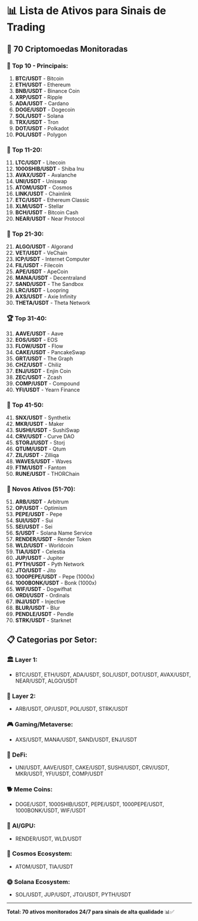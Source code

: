 # 📊 Lista de Ativos para Sinais de Trading

## 🚀 **70 Criptomoedas Monitoradas**

### 🥇 **Top 10 - Principais:**
1. **BTC/USDT** - Bitcoin
2. **ETH/USDT** - Ethereum  
3. **BNB/USDT** - Binance Coin
4. **XRP/USDT** - Ripple
5. **ADA/USDT** - Cardano
6. **DOGE/USDT** - Dogecoin
7. **SOL/USDT** - Solana
8. **TRX/USDT** - Tron
9. **DOT/USDT** - Polkadot
10. **POL/USDT** - Polygon

### 🥈 **Top 11-20:**
11. **LTC/USDT** - Litecoin
12. **1000SHIB/USDT** - Shiba Inu
13. **AVAX/USDT** - Avalanche
14. **UNI/USDT** - Uniswap
15. **ATOM/USDT** - Cosmos
16. **LINK/USDT** - Chainlink
17. **ETC/USDT** - Ethereum Classic
18. **XLM/USDT** - Stellar
19. **BCH/USDT** - Bitcoin Cash
20. **NEAR/USDT** - Near Protocol

### 🥉 **Top 21-30:**
21. **ALGO/USDT** - Algorand
22. **VET/USDT** - VeChain
23. **ICP/USDT** - Internet Computer
24. **FIL/USDT** - Filecoin
25. **APE/USDT** - ApeCoin
26. **MANA/USDT** - Decentraland
27. **SAND/USDT** - The Sandbox
28. **LRC/USDT** - Loopring
29. **AXS/USDT** - Axie Infinity
30. **THETA/USDT** - Theta Network

### 🏆 **Top 31-40:**
31. **AAVE/USDT** - Aave
32. **EOS/USDT** - EOS
33. **FLOW/USDT** - Flow
34. **CAKE/USDT** - PancakeSwap
35. **GRT/USDT** - The Graph
36. **CHZ/USDT** - Chiliz
37. **ENJ/USDT** - Enjin Coin
38. **ZEC/USDT** - Zcash
39. **COMP/USDT** - Compound
40. **YFI/USDT** - Yearn Finance

### 💎 **Top 41-50:**
41. **SNX/USDT** - Synthetix
42. **MKR/USDT** - Maker
43. **SUSHI/USDT** - SushiSwap
44. **CRV/USDT** - Curve DAO
45. **STORJ/USDT** - Storj
46. **QTUM/USDT** - Qtum
47. **ZIL/USDT** - Zilliqa
48. **WAVES/USDT** - Waves
49. **FTM/USDT** - Fantom
50. **RUNE/USDT** - THORChain

### 🚀 **Novos Ativos (51-70):**
51. **ARB/USDT** - Arbitrum
52. **OP/USDT** - Optimism
53. **PEPE/USDT** - Pepe
54. **SUI/USDT** - Sui
55. **SEI/USDT** - Sei
56. **S/USDT** - Solana Name Service
57. **RENDER/USDT** - Render Token
58. **WLD/USDT** - Worldcoin
59. **TIA/USDT** - Celestia
60. **JUP/USDT** - Jupiter
61. **PYTH/USDT** - Pyth Network
62. **JTO/USDT** - Jito
63. **1000PEPE/USDT** - Pepe (1000x)
64. **1000BONK/USDT** - Bonk (1000x)
65. **WIF/USDT** - Dogwifhat
66. **ORDI/USDT** - Ordinals
67. **INJ/USDT** - Injective
68. **BLUR/USDT** - Blur
69. **PENDLE/USDT** - Pendle
70. **STRK/USDT** - Starknet

## 📋 **Categorias por Setor:**

### 🏛️ **Layer 1:**
- BTC/USDT, ETH/USDT, ADA/USDT, SOL/USDT, DOT/USDT, AVAX/USDT, NEAR/USDT, ALGO/USDT

### 🌉 **Layer 2:**
- ARB/USDT, OP/USDT, POL/USDT, STRK/USDT

### 🎮 **Gaming/Metaverse:**
- AXS/USDT, MANA/USDT, SAND/USDT, ENJ/USDT

### 🔄 **DeFi:**
- UNI/USDT, AAVE/USDT, CAKE/USDT, SUSHI/USDT, CRV/USDT, MKR/USDT, YFI/USDT, COMP/USDT

### 🐕 **Meme Coins:**
- DOGE/USDT, 1000SHIB/USDT, PEPE/USDT, 1000PEPE/USDT, 1000BONK/USDT, WIF/USDT

### 🤖 **AI/GPU:**
- RENDER/USDT, WLD/USDT

### 🌌 **Cosmos Ecosystem:**
- ATOM/USDT, TIA/USDT

### 🌞 **Solana Ecosystem:**
- SOL/USDT, JUP/USDT, JTO/USDT, PYTH/USDT

---

**Total: 70 ativos monitorados 24/7 para sinais de alta qualidade** 📊✅
